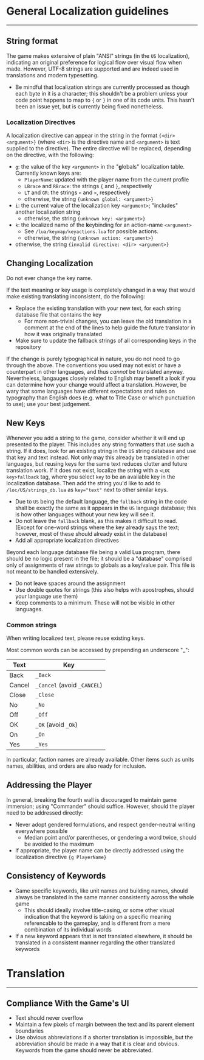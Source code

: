 # General Localization guidelines
---

## String format

The game makes extensive of plain "ANSI" strings (in the `US` localization), indicating an original preference for logical flow over visual flow when made.
However, UTF-8 strings are supported and are indeed used in translations and modern typesetting.
- Be mindful that localization strings are currently processed as though each byte in it is a character; this shouldn't be a problem unless your code point happens to map to `{` or `}` in one of its code units.
This hasn't been an issue yet, but is currently being fixed nonetheless.

### Localization Directives

A localization directive can appear in the string in the format `{<dir> <argument>}` (where `<dir>` is the directive name and `<argument>` is text supplied to the directive).
The entire directive will be replaced, depending on the directive, with the following:
- `g`: the value of the key `<argument>` in the "**g**lobals" localization table.
Currently known keys are:
    - `PlayerName`: updated with the player name from the current profile
    - `LBrace` and `RBrace`: the strings `{` and `}`, respectively
    - `LT` and `GR`: the strings `<` and `>`, respectively
    - otherwise, the string `{unknown global: <argument>}`
- `i`: the current value of the localization key `<argument>`; "**i**ncludes" another localization string
    - otherwise, the string `{unknown key: <argument>}`
- `k`: the localized name of the **k**eybinding for an action-name `<argument>`
    - See `/lua/keymap/keyactions.lua` for possible actions.
    - otherwise, the string `{unknown action: <argument>}`
- otherwise, the string `{invalid directive: <dir> <argument>}`

## Changing Localization

Do not ever change the key name.

If the text meaning or key usage is completely changed in a way that would make existing translating inconsistent, do the following:
- Replace the existing translation with your new text, for each string database file that contains the key
    - For more non-trivial changes, you can leave the old translation in a comment at the end of the lines to help guide the future translator in how it was originally translated
- Make sure to update the fallback strings of all corresponding keys in the repository

If the change is purely typographical in nature, you do not need to go through the above.
The conventions you used may not exist or have a counterpart in other languages, and thus *cannot* be translated anyway.
Nevertheless, langauges closely related to English may benefit a look if you can determine how your change would affect a translation.
However, be wary that some languages have different expectations and rules on typography than English does (e.g. what to Title Case or which punctuation to use); use your best judgement.

## New Keys

Whenever you add a string to the game, consider whether it will end up presented to the player.
This includes any string formatters that use such a string.
If it does, look for an existing string in the `US` string database and use that key and text instead.
Not only may this already be translated in other languages, but reusing keys for the same text reduces clutter and future translation work.
If it does not exist, localize the string with a `<LOC key>fallback` tag, where you select `key` to be an available key in the localization database.
Then add the string you'd like to add to `/loc/US/strings_db.lua` as `key="text"` next to other similar keys.
- Due to `US` being the default language, the `fallback` string in the code shall be exactly the same as it appears in the `US` language database; this is how other languages without your new key will see it.
- Do not leave the `fallback` blank, as this makes it difficult to read.
(Except for one-word strings where the key already says the text; however, most of these should already exist in the database)
- Add all appropriate localization directives

Beyond each language database file being a valid Lua program, there should be no logic present in the file; it should be a "database" comprised only of assignments of raw strings to globals as a key/value pair.
This file is not meant to be handled extensively.
- Do not leave spaces around the assignment
- Use double quotes for strings (this also helps with apostrophes, should your language use them)
- Keep comments to a minimum. These will not be visible in other languages.

### Common strings

When writing localized text, please reuse existing keys.

Most common words can be accessed by prepending an underscore "_":

| Text   | Key                         |
|--------|-----------------------------|
| Back   | `_Back`                     |
| Cancel | `_Cancel` (avoid `_CANCEL`) |
| Close  | `_Close`                    |
| No     | `_No`                       |
| Off    | `_Off`                      |
| OK     | `_OK` (avoid `_Ok`)         |
| On     | `_On`                       |
| Yes    | `_Yes`                      |

In particular, faction names are already available.
Other items such as units names, abilities, and orders are also ready for inclusion.

## Addressing the Player

In general, breaking the fourth wall is discouraged to maintain game immersion; using "Commander" should suffice.
However, should the player need to be addressed directly:
- Never adopt gendered formulations, and respect gender-neutral writing everywhere possible
    - Median point and/or parentheses, or gendering a word twice, should be avoided to the maximum
- If appropriate, the player name can be directly addressed using the localization directive `{g PlayerName}`

## Consistency of Keywords

- Game specific keywords, like unit names and building names, should always be translated in the same manner consistently across the whole game
    - This should ideally involve title-casing, or some other visual indication that the keyword is taking on a specific meaning referencable to the gameplay, and is different from a mere combination of its individual words
- If a new keyword appears that is not translated elsewhere, it should be translated in a consistent manner regarding the other translated keywords

# Translation
---

## Compliance With the Game's UI

- Text should never overflow
- Maintain a few pixels of margin between the text and its parent element boundaries
- Use obvious abbreviations if a shorter translation is impossible, but the abbreviation should be made in a way that it is clear and obvious.
Keywords from the game should never be abbreviated.
